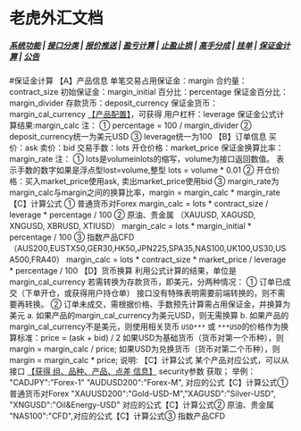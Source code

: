 # 老虎外汇文档

##### [系统功能](/) |  [接口分类](/api/category.html) | [报价推送](/quote.html) | [盈亏计算](/formula.html) | [止盈止损](/level.html) | [高手分成](/bouns.html) | [挂单](/pending.html) | [保证金计算](/ouccupy_asset.html) | [公告](/notice.html)

#保证金计算
【A】产品信息
单笔交易占用保证金：margin
合约量：contract_size
初始保证金：margin_initial
百分比：percentage
保证金百分比：margin_divider
存款货币：deposit_currency
保证金货币：margin_cal_currency [【产品配置】](/api/symbols.html#symbol_list_info)，可获得
用户杠杆：leverage
保证金公式计算结果:margin_calc
注：
① percentage = 100 / margin_divider
② deposit_currency统一为美元USD
③ leverage统一为100
【B】订单信息
买价：ask
卖价：bid
交易手数：lots
开仓价格：market_price
保证金换算比率：margin_rate
注：
① lots是volumeinlots的缩写，volume为接口返回数值。
表示手数的数字如果是浮点型lost=volume,整型 lots = volume * 0.01
② 开仓价格：买入market_price使用ask, 卖出market_price使用bid
③ margin_rate为margin_calc与margin之间的换算比率，margin = margin_calc * margin_rate
【C】计算公式
① 普通货币对Forex
margin_calc = lots * contract_size / leverage * percentage / 100
② 原油、贵金属 （XAUUSD, XAGUSD, XNGUSD, XBRUSD, XTIUSD）
margin_calc = lots * margin_initial * percentage / 100
③ 指数产品CFD （AUS200,EUSTX50,GER30,HK50,JPN225,SPA35,NAS100,UK100,US30,USA500,FRA40）
margin_calc = lots * contract_size * market_price / leverage * percentage / 100
【D】货币换算
利用公式计算的结果，单位是margin_cal_currency
若需转换为存款货币，即美元，分两种情况：
① 订单已成交（下单开仓，或获得用户持仓单）
接口没有特殊表明需要前端转换的，则不需要再转换。
② 订单未成交，需根据价格、手数预先计算需占用保证金，并换算为美元
a. 如果产品的margin_cal_currency为美元USD，则无需换算
b. 如果产品的margin_cal_currency不是美元，则使用相关货币 `USD***` 或 `***USD`的价格作为换算标准：price = (ask + bid) / 2
如果USD为基础货币（货币对第一个币种），则 margin = margin_calc / price;
如果USD为兑换货币（货币对第二个币种），则 margin = margin_calc * price;
说明:
【C】计算公式 某个产品对应公式，可以从接口  [【获得 组、品种、产品、点差 信息】](/api/symbols.html#spread_info) security参数 获取；
举例：
"CADJPY":"Forex-1" "AUDUSD200":"Forex-M", 对应的公式【C】计算公式① 普通货币对Forex
"XAUUSD200":"Gold-USD-M","XAGUSD":"Silver-USD", "XNGUSD":"Oil&Energy-USD" 对应的公式【C】计算公式② 原油、贵金属
"NAS100":"CFD",对应的公式【C】计算公式③ 指数产品CFD 